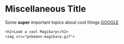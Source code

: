 <html>
  <head>
    <meta charset="utf-8">
    <title>My test page</title>
  </head>
  <body>
	<h1>Miscellaneous Title</h1>
    <p>
		Some <strong>super</strong> important topics about cool things
		<a href="https://www.google.com/">GOOGLE</a>
	</p>
	
	<h2>Look a cool Magikarp</h2>
	<img src="pokemon-magikarp.gif">
  </body>
</html>
